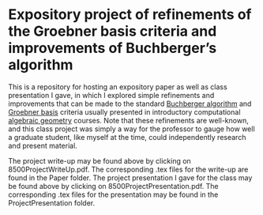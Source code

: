 # Expository project of refinements of the Groebner basis criteria and improvements of Buchberger’s algorithm

This is a repository for hosting an expository paper as well as class presentation I gave, in which I explored simple refinements and improvements that can be made to the standard [Buchberger algorithm](https://en.wikipedia.org/wiki/Buchberger%27s_algorithm) and [Groebner basis](https://en.wikipedia.org/wiki/Gr%C3%B6bner_basis) criteria usually presented in introductory computational [algebraic geometry](https://en.wikipedia.org/wiki/Algebraic_geometry) courses. Note that these refinements are well-known, and this class project was simply a way for the professor to gauge how well a graduate student, like myself at the time, could independently research and present material. 

The project write-up may be found above by clicking on 8500ProjectWriteUp.pdf. The corresponding .tex files for the write-up are found in the Paper folder. The project presentation I gave for the class may be found above by clicking on 8500ProjectPresentation.pdf. The corresponding .tex files for the presentation may be found in the ProjectPresentation folder. 
